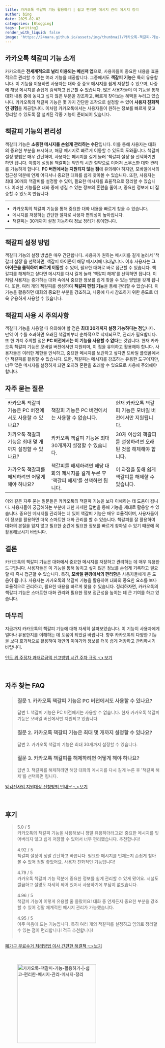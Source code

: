 ```yaml
---
title: 카카오톡 책갈피 기능 활용하기 | 쉽고 편리한 메시지 관리 메시지 정리
author: bing
date: 2025-02-02
categories: [Blogging]
tags: [writing]
render_with_liquid: false
image: 'https://24nara.github.io/assets/img/thumbnail/카카오톡-책갈피-기능-활용하기-|-쉽고-편리한-메시지-관리-메시지-정리.webp'
---
```



<h2 id='카카오톡_책갈피_기능_소개'>카카오톡 책갈피 기능 소개</h2>

<p>카카오톡은 <b>전세계적으로 널리 이용되는 메신저 앱</b>으로, 사용자들이 중요한 내용을 효율적으로 관리할 수 있는 여러 기능을 제공합니다. 그중에서도 <b>책갈피 기능</b>은 특히 유용합니다. 이 기능을 이용하면 사용자는 대화 중 중요 메시지를 쉽게 저장할 수 있으며, 나중에 해당 메시지를 손쉽게 검색하고 접근할 수 있습니다. 많은 사용자들이 이 기능을 통해 대화 내용 중에 놓치고 싶지 않은 부분을 강조하고, 빠르게 찾아보는 혜택을 누리고 있습니다. 카카오톡의 책갈피 기능은 몇 가지 간단한 조작으로 설정할 수 있어 <b>사용자 친화적인 경험</b>을 제공합니다. 이처럼 카카오톡에서는 사용자들이 원하는 정보를 빠르게 찾고 정리할 수 있도록 잘 설계된 각종 기능이 준비되어 있습니다.</p>

<h2 id='책갈피_기능의_편리성'>책갈피 기능의 편리성</h2>

<p>책갈피 기능은 <b>소중한 메시지를 손쉽게 관리하는 수단</b>입니다. 이를 통해 사용자는 대화의 중요한 부분을 표시하고, 해당 메시지로 빠르게 이동할 수 있도록 도와줍니다. 책갈피 설정 방법은 매우 간단하며, 사용자는 메시지를 길게 눌러 '책갈피 설정'을 선택하기만 하면 됩니다. 이렇게 설정된 책갈피는 약간의 시간 절약으로 이어져 스무스한 대화 관리를 가능하게 합니다. <b>PC 버전에서는 지원되지 않는 점</b>에 유의해야 하지만, 모바일에서의 접근성 덕분에 언제 어디서나 중요한 대화를 쉽게 찾아볼 수 있습니다. 또한, 사용자는 최대 30개의 책갈피를 설정할 수 있어, 필요한 메시지를 효율적으로 정리할 수 있습니다. 이러한 기능들은 대화 중에 생길 수 있는 정보의 혼란을 줄이고, 중요한 정보에 더 집중할 수 있도록 만듭니다.</p>

<hr />

<ul>
    <li>카카오톡의 책갈피 기능을 통해 중요한 대화 내용을 빠르게 찾을 수 있습니다.</li>
    <li>메시지를 저장하는 간단한 절차로 사용자 편의성이 높아집니다.</li>
    <li>책갈피는 30개까지 설정 가능하여 정보 정리가 용이합니다.</li>
</ul>

<hr />

<h2 id='책갈피_설정_방법'>책갈피 설정 방법</h2>

<p>책갈피 기능의 설정 방법은 매우 간단합니다. 사용자가 원하는 메시지를 길게 눌러서 '책갈피 설정'을 선택하면, 책갈피 아이콘이 해당 메시지에 나타납니다. 이후 사용자는 <b>그 아이콘을 클릭하여 빠르게 이동</b>할 수 있어, 필요한 대화로 바로 접근할 수 있습니다. 책갈피를 해제하고 싶다면 메시지를 다시 길게 눌러 '책갈피 해제'를 선택하면 됩니다. 이처럼 사용자는 증가하는 대화 속에서 중요한 정보를 쉽게 찾을 수 있는 방법을 갖게 됩니다. 또한, 여러 개의 책갈피를 생성하여 <b>책갈피 편집 기능</b>을 통해 관리할 수 있습니다. 이 기능을 활용하면 대화의 중요한 부분을 강조하고, 나중에 다시 참조하기 위한 용도로 더욱 유용하게 사용할 수 있습니다.</p>

<h2 id='책갈피_사용_시_주의사항'>책갈피 사용 시 주의사항</h2>

<p>책갈피 기능을 사용할 때 유의해야 할 점은 <b>최대 30개까지 설정 가능하다는 점</b>입니다. 만약 이 수를 초과하면 오래된 책갈피부터 순차적으로 삭제되므로, 관리가 필요합니다. 또 한 가지 주의할 점은 <b>PC 버전에서는 이 기능을 사용할 수 없다</b>는 것입니다. 현재 카카오톡 책갈피 기능은 모바일 버전에서만 지원되며, 이 점을 유의하고 활용해야 합니다. 사용자들은 이러한 제한을 인식하고, 중요한 메시지를 보관하고 싶다면 모바일 플랫폼에서만 책갈피를 활용할 수 있습니다. 또한, 책갈피는 메시지를 강조하는 유용한 도구이지만, 너무 많은 메시지를 설정하게 되면 오히려 혼란을 초래할 수 있으므로 사용에 주의해야 합니다.</p>

<h2 id='자주_묻는_질문'>자주 묻는 질문</h2>

<table>
    <tr>
        <td>카카오톡 책갈피 기능은 PC 버전에서도 사용할 수 있나요?</td>
        <td>책갈피 기능은 PC 버전에서는 사용할 수 없습니다.</td>
        <td>현재 카카오톡 책갈피 기능은 모바일 버전에서만 지원됩니다.</td>
    </tr>
    <tr>
        <td>카카오톡 책갈피 기능은 최대 몇 개까지 설정할 수 있나요?</td>
        <td>카카오톡 책갈피 기능은 최대 30개까지 설정할 수 있습니다.</td>
        <td>30개 이상의 책갈피를 설정하려면 오래된 것을 해제해야 합니다.</td>
    </tr>
    <tr>
        <td>카카오톡 책갈피를 해제하려면 어떻게 해야 하나요?</td>
        <td>책갈피를 해제하려면 해당 대화의 메시지를 길게 누른 후 '책갈피 해제'를 선택하면 됩니다.</td>
        <td>이 과정을 통해 쉽게 책갈피를 해제할 수 있습니다.</td>
    </tr>
</table>

<p>이와 같은 자주 묻는 질문들은 카카오톡의 책갈피 기능을 보다 이해하는 데 도움이 됩니다. 사용자들이 궁금해하는 부분에 대한 자세한 답변을 통해 기능을 제대로 활용할 수 있습니다. 중요한 메시지를 관리하는 데 있어 책갈피 기능은 매우 효율적이며, 사용자들이 이 정보를 활용하면 더욱 스마트한 대화 관리를 할 수 있습니다. 책갈피를 잘 활용하여 대화의 본질을 잃지 않고 필요한 순간에 필요한 정보를 빠르게 찾아낼 수 있기 때문에 꼭 활용해보시기 바랍니다.</p>

<h2 id='결론'>결론</h2>

<p>카카오톡의 책갈피 기능은 대화에서 중요한 메시지를 저장하고 관리하는 데 매우 유용한 도구입니다. 사용자들은 이 기능을 통해 놓치고 싶지 않은 정보를 손쉽게 기록하고 필요할 때 즉시 접근할 수 있습니다. 특히, <b>모바일 환경에서의 편리함</b>은 사용자들에게 큰 도움이 됩니다. 사용자는 카카오톡의 책갈피 기능을 활용하여 대화의 중요한 요소를 보다 효율적으로 관리하고, 필요한 내용을 빠르게 찾을 수 있습니다. 정리하자면, 카카오톡의 책갈피 기능은 스마트한 대화 관리와 필요한 정보 접근성을 높이는 데 큰 기여를 하고 있습니다.</p>

<h2 id='마무리'>마무리</h2>

<p>지금까지 카카오톡의 책갈피 기능에 대해 자세히 살펴보았습니다. 이 기능이 사용자에게 얼마나 유용한지를 이해하는 데 도움이 되었길 바랍니다. 향후 카카오톡의 다양한 기능을 보다 효과적으로 활용하여 개인의 이야기와 정보를 더욱 쉽게 저장하고 관리하시기 바랍니다.</p>


<p><a class="click-button" title="인도 위 주정차 과태료금액 신고방법 시간 주차 규정" href="https://24nara.github.io/posts/%EC%9D%B8%EB%8F%84-%EC%9C%84-%EC%A3%BC%EC%A0%95%EC%B0%A8-%EA%B3%BC%ED%83%9C%EB%A3%8C%EA%B8%88%EC%95%A1-%EC%8B%A0%EA%B3%A0%EB%B0%A9%EB%B2%95-%EC%8B%9C%EA%B0%84-%EC%A3%BC%EC%B0%A8-%EA%B7%9C%EC%A0%95/" rel="dofollow">인도 위 주정차 과태료금액 신고방법 시간 주차 규정 👈 보기</a></p><br>
<h2 id='자주_찾는_FAQ'>자주 찾는 FAQ</h2>
<div itemscope="" itemtype="https://schema.org/FAQPage"> 
<blockquote> 
<div itemscope="" itemprop="mainEntity" itemtype="https://schema.org/Question"> 
<h3 itemprop="name">질문 1. 카카오톡 책갈피 기능은 PC 버전에서도 사용할 수 있나요?</h3> 
<div itemscope="" itemprop="acceptedAnswer" itemtype="https://schema.org/Answer"> 
<span itemprop="text"> 
<p>답변 1. 책갈피 기능은 PC 버전에서는 사용할 수 없습니다. 현재 카카오톡 책갈피 기능은 모바일 버전에서만 지원되고 있습니다.</p> 
</span> 
</div> 
</div> 

<div itemscope="" itemprop="mainEntity" itemtype="https://schema.org/Question"> 
<h3 itemprop="name">질문 2. 카카오톡 책갈피 기능은 최대 몇 개까지 설정할 수 있나요?</h3> 
<div itemscope="" itemprop="acceptedAnswer" itemtype="https://schema.org/Answer"> 
<span itemprop="text"> 
<p>답변 2. 카카오톡 책갈피 기능은 최대 30개까지 설정할 수 있습니다.</p> 
</span> 
</div> 
</div> 

<div itemscope="" itemprop="mainEntity" itemtype="https://schema.org/Question"> 
<h3 itemprop="name">질문 3. 카카오톡 책갈피를 해제하려면 어떻게 해야 하나요?</h3> 
<div itemscope="" itemprop="acceptedAnswer" itemtype="https://schema.org/Answer"> 
<span itemprop="text"> 
<p>답변 3. 책갈피를 해제하려면 해당 대화의 메시지를 다시 길게 누른 후 '책갈피 해제'를 선택하면 됩니다.</p> 
</span> 
</div> 
</div> 
</blockquote> 
</div>
<p><a class="click-button" title="암검진사업 지원대상 신청방법 안내문" href="https://24nara.github.io/posts/%EC%95%94%EA%B2%80%EC%A7%84%EC%82%AC%EC%97%85-%EC%A7%80%EC%9B%90%EB%8C%80%EC%83%81-%EC%8B%A0%EC%B2%AD%EB%B0%A9%EB%B2%95-%EC%95%88%EB%82%B4%EB%AC%B8/" rel="dofollow">암검진사업 지원대상 신청방법 안내문 👈 보기</a></p><br>
<h2 id='후기'>후기</h2>
<div itemscope itemtype="https://schema.org/Product">
  <blockquote>
  <div itemprop="review" itemscope itemtype="https://schema.org/Review">
      <div itemprop="reviewRating" itemscope itemtype="https://schema.org/Rating"> <span itemprop="ratingValue">5.0</span> / <span itemprop="bestRating">5</span> </div>
      <span itemprop="reviewBody">카카오톡의 책갈피 기능을 사용해보니 정말 유용하더라고요! 중요한 메시지를 잊어버리지 않고 쉽게 저장할 수 있어서 너무 편리했습니다. 추천합니다!</span>
  </div>
  <br>
  <div itemprop="review" itemscope itemtype="https://schema.org/Review">
      <div itemprop="reviewRating" itemscope itemtype="https://schema.org/Rating"> <span itemprop="ratingValue">4.92</span> / <span itemprop="bestRating">5</span> </div>
      <span itemprop="reviewBody">책갈피 설정이 정말 간단하고 빠릅니다. 필요한 메시지를 언제든지 손쉽게 찾아볼 수 있어 정말 좋았어요. 사용자 친화적인 기능입니다!</span>
  </div>
  <br>
  <div itemprop="review" itemscope itemtype="https://schema.org/Review">
      <div itemprop="reviewRating" itemscope itemtype="https://schema.org/Rating"> <span itemprop="ratingValue">4.79</span> / <span itemprop="bestRating">5</span> </div>
      <span itemprop="reviewBody">카카오톡 책갈피 기능 덕분에 중요한 정보를 쉽게 관리할 수 있게 됐어요. 시설도 깔끔하고 설명도 자세히 되어 있어서 사용하기에 부담이 없었습니다.</span>
  </div>
  <br>
  <div itemprop="review" itemscope itemtype="https://schema.org/Review">
      <div itemprop="reviewRating" itemscope itemtype="https://schema.org/Rating"> <span itemprop="ratingValue">4.96</span> / <span itemprop="bestRating">5</span> </div>
      <span itemprop="reviewBody">책갈피 기능이 이렇게 유용할 줄 몰랐어요! 대화 중 언제든지 중요한 부분을 강조할 수 있어 정말 체계적인 메시지 관리가 가능했습니다.</span>
  </div>
  <br>
  <div itemprop="review" itemscope itemtype="https://schema.org/Review">
      <div itemprop="reviewRating" itemscope itemtype="https://schema.org/Rating"> <span itemprop="ratingValue">4.95</span> / <span itemprop="bestRating">5</span> </div>
      <span itemprop="reviewBody">아주 마음에 드는 기능입니다. 특히 여러 개의 책갈피를 설정하고 임의로 정리할 수 있는 점이 편리합니다! 적극 추천합니다!</span>
  </div>
  <br>
  </blockquote>
</div>
<p><a class="click-button" title="폐가구 무료수거 처리방법 이사 간편한 해결책" href="https://24nara.github.io/posts/%ED%8F%90%EA%B0%80%EA%B5%AC-%EB%AC%B4%EB%A3%8C%EC%88%98%EA%B1%B0-%EC%B2%98%EB%A6%AC%EB%B0%A9%EB%B2%95-%EC%9D%B4%EC%82%AC-%EA%B0%84%ED%8E%B8%ED%95%9C-%ED%95%B4%EA%B2%B0%EC%B1%85/" rel="dofollow">폐가구 무료수거 처리방법 이사 간편한 해결책 👈 보기</a></p><br>
<figure class="image"><img src="https://24nara.github.io/assets/img/thumbnail/카카오톡-책갈피-기능-활용하기-|-쉽고-편리한-메시지-관리-메시지-정리.webp" alt="카카오톡-책갈피-기능-활용하기-|-쉽고-편리한-메시지-관리-메시지-정리" width="256" height="256"></figure>